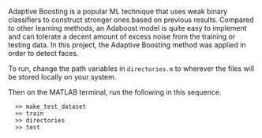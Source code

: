 Adaptive Boosting is a popular ML technique that uses weak binary classifiers to construct stronger ones based on previous results. Compared to other learning methods, an Adaboost model is quite easy to implement and can tolerate a decent amount of excess noise from the training or testing data. In this project, the Adaptive Boosting method was applied in order to detect faces.

To run, change the path variables in `directories.m` to wherever the files will be stored locally on your system.

Then on the MATLAB terminal, run the following in this sequence.

``` >> directories
  >> make_test_dataset
  >> train
  >> directories
  >> test
```
